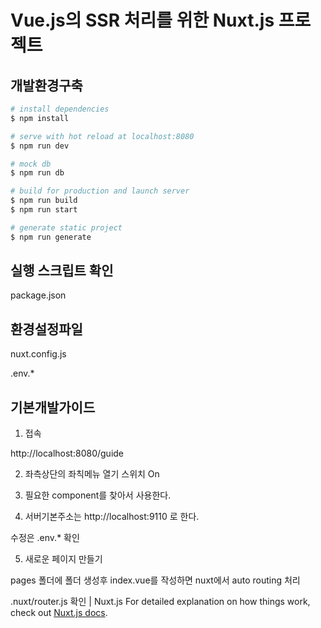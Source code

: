 # Vue.js의 SSR 처리를 위한 Nuxt.js 프로젝트

## 개발환경구축

```bash
# install dependencies
$ npm install

# serve with hot reload at localhost:8080
$ npm run dev

# mock db
$ npm run db

# build for production and launch server
$ npm run build
$ npm run start

# generate static project
$ npm run generate
```

## 실행 스크립트 확인

package.json

## 환경설정파일

nuxt.config.js

.env.\*

## 기본개발가이드

1. 접속

http://localhost:8080/guide

2. 좌측상단의 좌칙메뉴 열기 스위치 On

3. 필요한 component를 찾아서 사용한다.

4. 서버기본주소는 http://localhost:9110 로 한다.

수정은 .env.\* 확인

5. 새로운 페이지 만들기

pages 폴더에 폴더 생성후 index.vue를 작성하면 nuxt에서 auto routing 처리

.nuxt/router.js 확인
| Nuxt.js
For detailed explanation on how things work, check out [Nuxt.js docs](https://nuxtjs.org).
